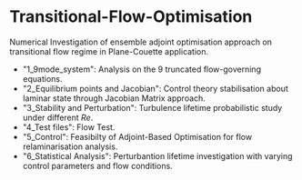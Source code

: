 # Transitional-Flow-Optimisation

Numerical Investigation of ensemble adjoint optimisation approach on transitional flow regime in Plane-Couette application.

- "1_9mode_system": Analysis on the 9 truncated flow-governing equations.
- "2_Equilibrium points and Jacobian": Control theory stabilisation about laminar state through Jacobian Matrix approach.
- "3_Stability and Perturbation": Turbulence lifetime probabilistic study under different <em>Re</em>.
- "4_Test files": Flow Test.
- "5_Control": Feasibilty of Adjoint-Based Optimisation for flow relaminarisation analysis.
- "6_Statistical Analysis": Perturbantion lifetime investigation with varying control parameters and flow conditions.
